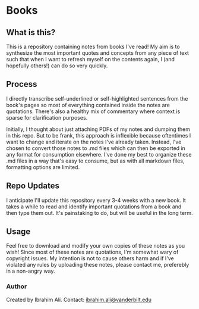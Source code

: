 # Books

## What is this?
This is a repository containing notes from books I've read! My aim is to synthesize the most important quotes and concepts from any piece of text such that when I want to refresh myself on the contents again, I (and hopefully others!) can do so very quickly. 

## Process
I directly transcribe self-underlined or self-highlighted sentences from the book's pages so most of everything contained inside the notes are quotations. There's also a healthy mix of commentary where context is sparse for clarification purposes.

Initially, I thought about just attaching PDFs of my notes and dumping them in this repo. But to be frank, this approach is inflexible because oftentimes I want to change and iterate on the notes I've already taken. Instead, I've chosen to convert those notes to .md files which can then be exported in any format for consumption elsewhere. I've done my best to organize these .md files in a way that's easy to consume, but as with all markdown files, formatting options are limited. 

## Repo Updates
I anticipate I'll update this repository every 3-4 weeks with a new book. It takes a while to read and identify important quotations from a book and then type them out. It's painstaking to do, but will be useful in the long term. 

## Usage
Feel free to download and modify your own copies of these notes as you wish! Since most of these notes are quotations, I'm somewhat wary of copyright issues. My intention is not to cause others harm and if I've violated any rules by uploading these notes, please contact me, preferebly in a non-angry way.

### Author
Created by Ibrahim Ali. Contact: ibrahim.ali@vanderbilt.edu
